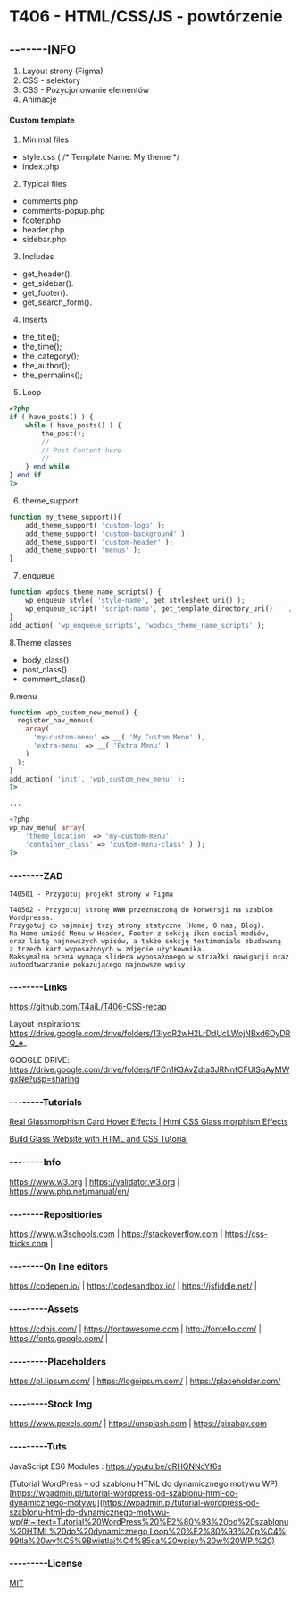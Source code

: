 # T406 - HTML/CSS/JS - powtórzenie
## -------INFO

1. Layout strony (Figma)
2. CSS - selektory
3. CSS - Pozycjonowanie elementów
4. Animacje

#### Custom template

1. Minimal files

* style.css (
/*
Template Name: My theme
*/
* index.php

2. Typical files

* comments.php
* comments-popup.php
* footer.php
* header.php
* sidebar.php

3. Includes

* get_header().
* get_sidebar().
* get_footer().
* get_search_form().

4. Inserts

* the_title();
* the_time();
* the_category();
* the_author();
* the_permalink();

5. Loop
```php
<?php 
if ( have_posts() ) {
	while ( have_posts() ) {
		the_post(); 
		//
		// Post Content here
		//
	} end while
} end if
?>
```

6. theme_support
```php
function my_theme_support(){
    add_theme_support( 'custom-logo' );
    add_theme_support( 'custom-background' );
    add_theme_support( 'custom-header' );  
    add_theme_support( 'menus' );  
}
```
7. enqueue
```php
function wpdocs_theme_name_scripts() {
    wp_enqueue_style( 'style-name', get_stylesheet_uri() );
    wp_enqueue_script( 'script-name', get_template_directory_uri() . '/js/example.js', array(), '1.0.0', true );
}
add_action( 'wp_enqueue_scripts', 'wpdocs_theme_name_scripts' );
```
8.Theme classes

* body_class()
* post_class()
* comment_class()

9.menu
```php
function wpb_custom_new_menu() {
  register_nav_menus(
    array(
      'my-custom-menu' => __( 'My Custom Menu' ),
      'extra-menu' => __( 'Extra Menu' )
    )
  );
}
add_action( 'init', 'wpb_custom_new_menu' );
?>

...

<?php
wp_nav_menu( array( 
    'theme_location' => 'my-custom-menu', 
    'container_class' => 'custom-menu-class' ) ); 
?>
```

### --------ZAD
``` 
T40501 - Przygotuj projekt strony w Figma

T40502 - Przygotuj stronę WWW przeznaczoną do konwersji na szablon Wordpressa. 
Przygotuj co najmniej trzy strony statyczne (Home, O nas, Blog).
Na Home umieść Menu w Header, Footer z sekcją ikon social mediów,
oraz listę najnowszych wpisów, a także sekcję testimonials zbudowaną 
z trzech kart wyposażonych w zdjęcie użytkownika.
Maksymalna ocena wymaga slidera wyposażonego w strzałki nawigacji oraz autoodtwarzanie pokazującego najnowsze wpisy.
```
### --------Links
https://github.com/T4aiL/T406-CSS-recap

Layout inspirations: https://drive.google.com/drive/folders/13lyoR2wH2LrDdUcLWojNBxd6DyDRQ_e_

GOOGLE DRIVE: https://drive.google.com/drive/folders/1FCn1K3AvZdta3JRNnfCFUlSqAyMWgxNe?usp=sharing

### --------Tutorials
[Real Glassmorphism Card Hover Effects | Html CSS Glass morphism Effects](https://youtu.be/hv0rNxr1XXk)

[Build Glass Website with HTML and CSS Tutorial](https://youtu.be/O7WbVj5apxU)

### --------Info
https://www.w3.org | https://validator.w3.org | https://www.php.net/manual/en/
### --------Repositiories
https://www.w3schools.com | https://stackoverflow.com | https://css-tricks.com |
### --------On line editors
https://codepen.io/ | https://codesandbox.io/ | https://jsfiddle.net/ |
### ---------Assets
https://cdnjs.com/ | https://fontawesome.com | http://fontello.com/ | https://fonts.google.com/ |
### ---------Placeholders
https://pl.lipsum.com/ | https://logoipsum.com/ | https://placeholder.com/
### ---------Stock Img
https://www.pexels.com/ | https://unsplash.com | https://pixabay.com
### ---------Tuts
JavaScript ES6 Modules : https://youtu.be/cRHQNNcYf6s

[Tutorial WordPress – od szablonu HTML do dynamicznego motywu WP)[https://wpadmin.pl/tutorial-wordpress-od-szablonu-html-do-dynamicznego-motywu](https://wpadmin.pl/tutorial-wordpress-od-szablonu-html-do-dynamicznego-motywu-wp/#:~:text=Tutorial%20WordPress%20%E2%80%93%20od%20szablonu%20HTML%20do%20dynamicznego,Loop%20%E2%80%93%20p%C4%99tla%20wy%C5%9Bwietlaj%C4%85ca%20wpisy%20w%20WP.%20)
### ---------License
[MIT](https://choosealicense.com/licenses/mit/)

